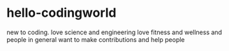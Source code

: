 # hello-codingworld
new to coding. love science and engineering
love fitness and wellness and people in general
want to make contributions and help people
